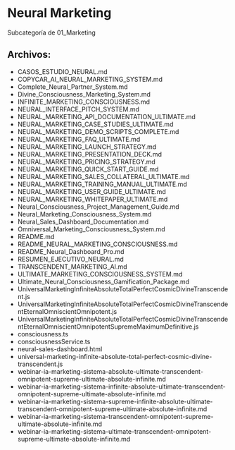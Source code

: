 # Neural Marketing

Subcategoría de 01_Marketing

## Archivos:

- CASOS_ESTUDIO_NEURAL.md
- COPYCAR_AI_NEURAL_MARKETING_SYSTEM.md
- Complete_Neural_Partner_System.md
- Divine_Consciousness_Marketing_System.md
- INFINITE_MARKETING_CONSCIOUSNESS.md
- NEURAL_INTERFACE_PITCH_SYSTEM.md
- NEURAL_MARKETING_API_DOCUMENTATION_ULTIMATE.md
- NEURAL_MARKETING_CASE_STUDIES_ULTIMATE.md
- NEURAL_MARKETING_DEMO_SCRIPTS_COMPLETE.md
- NEURAL_MARKETING_FAQ_ULTIMATE.md
- NEURAL_MARKETING_LAUNCH_STRATEGY.md
- NEURAL_MARKETING_PRESENTATION_DECK.md
- NEURAL_MARKETING_PRICING_STRATEGY.md
- NEURAL_MARKETING_QUICK_START_GUIDE.md
- NEURAL_MARKETING_SALES_COLLATERAL_ULTIMATE.md
- NEURAL_MARKETING_TRAINING_MANUAL_ULTIMATE.md
- NEURAL_MARKETING_USER_GUIDE_ULTIMATE.md
- NEURAL_MARKETING_WHITEPAPER_ULTIMATE.md
- Neural_Consciousness_Project_Management_Guide.md
- Neural_Marketing_Consciousness_System.md
- Neural_Sales_Dashboard_Documentation.md
- Omniversal_Marketing_Consciousness_System.md
- README.md
- README_NEURAL_MARKETING_CONSCIOUSNESS.md
- README_Neural_Dashboard_Pro.md
- RESUMEN_EJECUTIVO_NEURAL.md
- TRANSCENDENT_MARKETING_AI.md
- ULTIMATE_MARKETING_CONSCIOUSNESS_SYSTEM.md
- Ultimate_Neural_Consciousness_Gamification_Package.md
- UniversalMarketingInfiniteAbsoluteTotalPerfectCosmicDivineTranscendent.js
- UniversalMarketingInfiniteAbsoluteTotalPerfectCosmicDivineTranscendentEternalOmniscientOmnipotent.js
- UniversalMarketingInfiniteAbsoluteTotalPerfectCosmicDivineTranscendentEternalOmniscientOmnipotentSupremeMaximumDefinitive.js
- consciousness.ts
- consciousnessService.ts
- neural-sales-dashboard.html
- universal-marketing-infinite-absolute-total-perfect-cosmic-divine-transcendent.js
- webinar-ia-marketing-sistema-absolute-ultimate-transcendent-omnipotent-supreme-ultimate-absolute-infinite.md
- webinar-ia-marketing-sistema-infinite-absolute-ultimate-transcendent-omnipotent-supreme-ultimate-absolute-infinite.md
- webinar-ia-marketing-sistema-supreme-infinite-absolute-ultimate-transcendent-omnipotent-supreme-ultimate-absolute-infinite.md
- webinar-ia-marketing-sistema-transcendent-omnipotent-supreme-ultimate-absolute-infinite.md
- webinar-ia-marketing-sistema-ultimate-transcendent-omnipotent-supreme-ultimate-absolute-infinite.md
